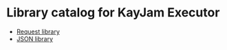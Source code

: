 # Library catalog for KayJam Executor

- [Request library](https://github.com/KayJamLang/executor-request-library)
- [JSON library](https://github.com/KayJamLang/executor-json-library)
